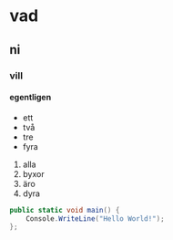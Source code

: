 # vad
## ni
### vill
#### egentligen
* ett
* två
* tre
* fyra
1. alla
2. byxor
3. äro
4. dyra
```cs
public static void main() {
    Console.WriteLine("Hello World!");
};
```